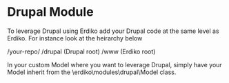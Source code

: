 Drupal Module
=============
To leverage Drupal using Erdiko add your Drupal code at the same level as Erdiko.  For instance look at the heirarchy below


/your-repo/
	/drupal (Drupal root)
	/www (Erdiko root)

In your custom Model where you want to leverage Drupal, 
simply have your Model inherit from the \erdiko\modules\drupal\Model class.
